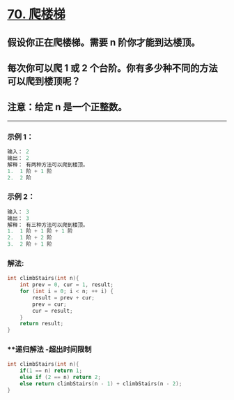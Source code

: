 # **[70. 爬楼梯](https://leetcode-cn.com/problems/climbing-stairs/)**

##  假设你正在爬楼梯。需要 n 阶你才能到达楼顶。
## 每次你可以爬 1 或 2 个台阶。你有多少种不同的方法可以爬到楼顶呢？
## 注意：给定 n 是一个正整数。


---

### **示例 1：**

```c
输入： 2
输出： 2
解释： 有两种方法可以爬到楼顶。
1.  1 阶 + 1 阶
2.  2 阶
```

### **示例 2：**

```c
输入： 3
输出： 3
解释： 有三种方法可以爬到楼顶。
1.  1 阶 + 1 阶 + 1 阶
2.  1 阶 + 2 阶
3.  2 阶 + 1 阶
```

### **解法:**

```c
int climbStairs(int n){
    int prev = 0, cur = 1, result;
    for (int i = 0; i < n; ++ i) {
        result = prev + cur;
        prev = cur;
        cur = result;
    }
    return result;
}
```

### **递归解法 -超出时间限制
```c
int climbStairs(int n){
    if(1 == n) return 1;
    else if (2 == n) return 2;
    else return climbStairs(n - 1) + climbStairs(n - 2);
}  
```
